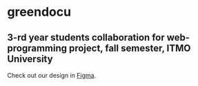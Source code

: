 # greendocu
## 3-rd year students collaboration for web-programming project, fall semester, ITMO University

Check out our design in [Figma](https://www.figma.com/file/7NqO3rY8octeNcXfofowjX/Untitled?node-id=0%3A1&t=WLnND5wiAxwcmKHV-1 "The best online-sudoku design you've ever seen").
